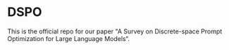 # DSPO
This is the official repo for our paper "A Survey on Discrete-space Prompt Optimization for Large Language Models“.
